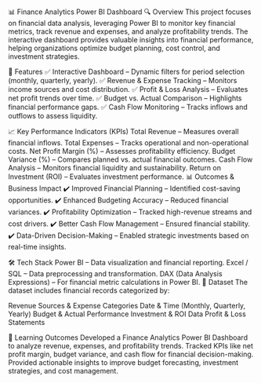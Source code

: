 📊 Finance Analytics Power BI Dashboard
🔍 Overview
This project focuses on financial data analysis, leveraging Power BI to monitor key financial metrics, track revenue and expenses, and analyze profitability trends. The interactive dashboard provides valuable insights into financial performance, helping organizations optimize budget planning, cost control, and investment strategies.

🚀 Features
✅ Interactive Dashboard – Dynamic filters for period selection (monthly, quarterly, yearly).
✅ Revenue & Expense Tracking – Monitors income sources and cost distribution.
✅ Profit & Loss Analysis – Evaluates net profit trends over time.
✅ Budget vs. Actual Comparison – Highlights financial performance gaps.
✅ Cash Flow Monitoring – Tracks inflows and outflows to assess liquidity.

📈 Key Performance Indicators (KPIs)
Total Revenue – Measures overall financial inflows.
Total Expenses – Tracks operational and non-operational costs.
Net Profit Margin (%) – Assesses profitability efficiency.
Budget Variance (%) – Compares planned vs. actual financial outcomes.
Cash Flow Analysis – Monitors financial liquidity and sustainability.
Return on Investment (ROI) – Evaluates investment performance.
📊 Outcomes & Business Impact
✔️ Improved Financial Planning – Identified cost-saving opportunities.
✔️ Enhanced Budgeting Accuracy – Reduced financial variances.
✔️ Profitability Optimization – Tracked high-revenue streams and cost drivers.
✔️ Better Cash Flow Management – Ensured financial stability.
✔️ Data-Driven Decision-Making – Enabled strategic investments based on real-time insights.

🛠 Tech Stack
Power BI – Data visualization and financial reporting.
Excel / SQL – Data preprocessing and transformation.
DAX (Data Analysis Expressions) – For financial metric calculations in Power BI.
📂 Dataset
The dataset includes financial records categorized by:

Revenue Sources & Expense Categories
Date & Time (Monthly, Quarterly, Yearly)
Budget & Actual Performance
Investment & ROI Data
Profit & Loss Statements

🌟 Learning Outcomes
Developed a Finance Analytics Power BI Dashboard to analyze revenue, expenses, and profitability trends.
Tracked KPIs like net profit margin, budget variance, and cash flow for financial decision-making.
Provided actionable insights to improve budget forecasting, investment strategies, and cost management.
